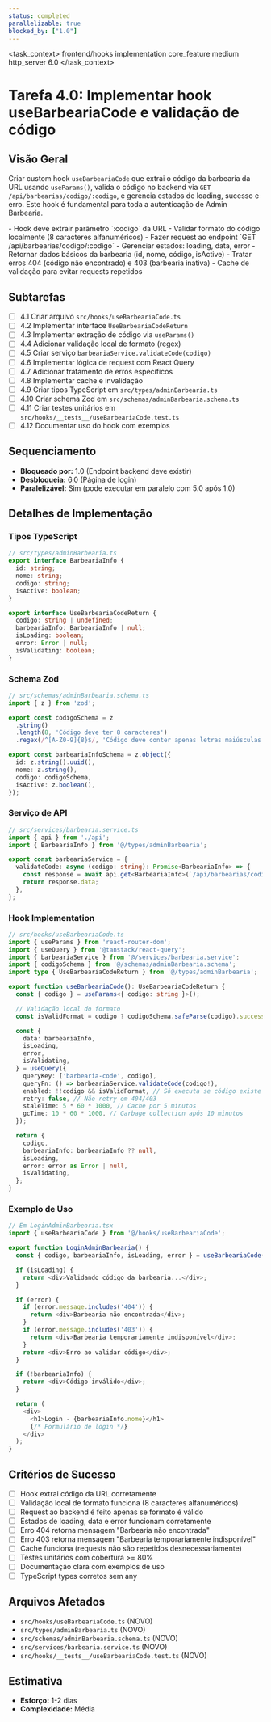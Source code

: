 ```yaml
---
status: completed
parallelizable: true
blocked_by: ["1.0"]
---
```


<task_context>
<domain>frontend/hooks</domain>
<type>implementation</type>
<scope>core_feature</scope>
<complexity>medium</complexity>
<dependencies>http_server</dependencies>
<unblocks>6.0</unblocks>
</task_context>

# Tarefa 4.0: Implementar hook useBarbeariaCode e validação de código

## Visão Geral

Criar custom hook `useBarbeariaCode` que extrai o código da barbearia da URL usando `useParams()`, valida o código no backend via `GET /api/barbearias/codigo/:codigo`, e gerencia estados de loading, sucesso e erro. Este hook é fundamental para toda a autenticação de Admin Barbearia.

<requirements>
- Hook deve extrair parâmetro `:codigo` da URL
- Validar formato do código localmente (8 caracteres alfanuméricos)
- Fazer request ao endpoint `GET /api/barbearias/codigo/:codigo`
- Gerenciar estados: loading, data, error
- Retornar dados básicos da barbearia (id, nome, código, isActive)
- Tratar erros 404 (código não encontrado) e 403 (barbearia inativa)
- Cache de validação para evitar requests repetidos
</requirements>

## Subtarefas

- [ ] 4.1 Criar arquivo `src/hooks/useBarbeariaCode.ts`
- [ ] 4.2 Implementar interface `UseBarbeariaCodeReturn`
- [ ] 4.3 Implementar extração de código via `useParams()`
- [ ] 4.4 Adicionar validação local de formato (regex)
- [ ] 4.5 Criar serviço `barbeariaService.validateCode(codigo)`
- [ ] 4.6 Implementar lógica de request com React Query
- [ ] 4.7 Adicionar tratamento de erros específicos
- [ ] 4.8 Implementar cache e invalidação
- [ ] 4.9 Criar tipos TypeScript em `src/types/adminBarbearia.ts`
- [ ] 4.10 Criar schema Zod em `src/schemas/adminBarbearia.schema.ts`
- [ ] 4.11 Criar testes unitários em `src/hooks/__tests__/useBarbeariaCode.test.ts`
- [ ] 4.12 Documentar uso do hook com exemplos

## Sequenciamento

- **Bloqueado por:** 1.0 (Endpoint backend deve existir)
- **Desbloqueia:** 6.0 (Página de login)
- **Paralelizável:** Sim (pode executar em paralelo com 5.0 após 1.0)

## Detalhes de Implementação

### Tipos TypeScript

```typescript
// src/types/adminBarbearia.ts
export interface BarbeariaInfo {
  id: string;
  nome: string;
  codigo: string;
  isActive: boolean;
}

export interface UseBarbeariaCodeReturn {
  codigo: string | undefined;
  barbeariaInfo: BarbeariaInfo | null;
  isLoading: boolean;
  error: Error | null;
  isValidating: boolean;
}
```

### Schema Zod

```typescript
// src/schemas/adminBarbearia.schema.ts
import { z } from 'zod';

export const codigoSchema = z
  .string()
  .length(8, 'Código deve ter 8 caracteres')
  .regex(/^[A-Z0-9]{8}$/, 'Código deve conter apenas letras maiúsculas e números');

export const barbeariaInfoSchema = z.object({
  id: z.string().uuid(),
  nome: z.string(),
  codigo: codigoSchema,
  isActive: z.boolean(),
});
```

### Serviço de API

```typescript
// src/services/barbearia.service.ts
import { api } from './api';
import { BarbeariaInfo } from '@/types/adminBarbearia';

export const barbeariaService = {
  validateCode: async (codigo: string): Promise<BarbeariaInfo> => {
    const response = await api.get<BarbeariaInfo>(`/api/barbearias/codigo/${codigo}`);
    return response.data;
  },
};
```

### Hook Implementation

```typescript
// src/hooks/useBarbeariaCode.ts
import { useParams } from 'react-router-dom';
import { useQuery } from '@tanstack/react-query';
import { barbeariaService } from '@/services/barbearia.service';
import { codigoSchema } from '@/schemas/adminBarbearia.schema';
import type { UseBarbeariaCodeReturn } from '@/types/adminBarbearia';

export function useBarbeariaCode(): UseBarbeariaCodeReturn {
  const { codigo } = useParams<{ codigo: string }>();

  // Validação local do formato
  const isValidFormat = codigo ? codigoSchema.safeParse(codigo).success : false;

  const {
    data: barbeariaInfo,
    isLoading,
    error,
    isValidating,
  } = useQuery({
    queryKey: ['barbearia-code', codigo],
    queryFn: () => barbeariaService.validateCode(codigo!),
    enabled: !!codigo && isValidFormat, // Só executa se código existe e tem formato válido
    retry: false, // Não retry em 404/403
    staleTime: 5 * 60 * 1000, // Cache por 5 minutos
    gcTime: 10 * 60 * 1000, // Garbage collection após 10 minutos
  });

  return {
    codigo,
    barbeariaInfo: barbeariaInfo ?? null,
    isLoading,
    error: error as Error | null,
    isValidating,
  };
}
```

### Exemplo de Uso

```typescript
// Em LoginAdminBarbearia.tsx
import { useBarbeariaCode } from '@/hooks/useBarbeariaCode';

export function LoginAdminBarbearia() {
  const { codigo, barbeariaInfo, isLoading, error } = useBarbeariaCode();

  if (isLoading) {
    return <div>Validando código da barbearia...</div>;
  }

  if (error) {
    if (error.message.includes('404')) {
      return <div>Barbearia não encontrada</div>;
    }
    if (error.message.includes('403')) {
      return <div>Barbearia temporariamente indisponível</div>;
    }
    return <div>Erro ao validar código</div>;
  }

  if (!barbeariaInfo) {
    return <div>Código inválido</div>;
  }

  return (
    <div>
      <h1>Login - {barbeariaInfo.nome}</h1>
      {/* Formulário de login */}
    </div>
  );
}
```

## Critérios de Sucesso

- [ ] Hook extrai código da URL corretamente
- [ ] Validação local de formato funciona (8 caracteres alfanuméricos)
- [ ] Request ao backend é feito apenas se formato é válido
- [ ] Estados de loading, data e error funcionam corretamente
- [ ] Erro 404 retorna mensagem "Barbearia não encontrada"
- [ ] Erro 403 retorna mensagem "Barbearia temporariamente indisponível"
- [ ] Cache funciona (requests não são repetidos desnecessariamente)
- [ ] Testes unitários com cobertura >= 80%
- [ ] Documentação clara com exemplos de uso
- [ ] TypeScript types corretos sem any

## Arquivos Afetados

- `src/hooks/useBarbeariaCode.ts` (NOVO)
- `src/types/adminBarbearia.ts` (NOVO)
- `src/schemas/adminBarbearia.schema.ts` (NOVO)
- `src/services/barbearia.service.ts` (NOVO)
- `src/hooks/__tests__/useBarbeariaCode.test.ts` (NOVO)

## Estimativa

- **Esforço:** 1-2 dias
- **Complexidade:** Média

